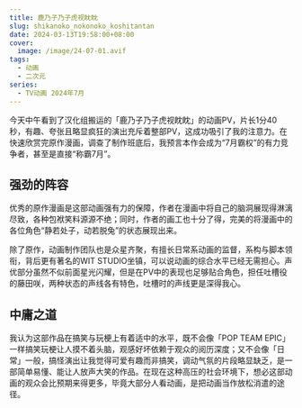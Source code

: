 ```yaml
---
title: 鹿乃子乃子虎视眈眈
slug: shikanoko_nokonoko_koshitantan
date: 2024-03-13T19:58:00+08:00
cover:
  image: /image/24-07-01.avif
tags: 
  - 动画
  - 二次元
series: 
  - TV动画 2024年7月
---
```

今天中午看到了汉化组搬运的「鹿乃子乃子虎视眈眈」的动画PV，片长1分40秒，有趣、夸张且略显疯狂的演出充斥着整部PV，这成功吸引了我的注意力。在快速欣赏完原作漫画，调查了制作班底后，我预言本作会成为“7月霸权”的有力竞争者，甚至是直接“称霸7月”。

## 强劲的阵容
优秀的原作漫画是这部动画强有力的保障，作者在漫画中将自己的脑洞展现得淋漓尽致，各种包袱笑料源源不绝；同时，作者的画工也十分了得，完美的将漫画中的各位角色“静若处子，动若脱兔”的状态展现出来。

除了原作，动画制作团队也是众星齐聚，有擅长日常系动画的监督，系构与脚本领衔，背后更有著名的WIT STUDIO坐镇，可以说动画的综合水平已经无需担心。声优部分虽然不似前面星光闪耀，但是在PV中的表现也足够贴合角色，担任吐槽役的藤田咲，两种状态的声线各有特色，吐槽时的声线更是深得我心。

## 中庸之道
我认为这部作品在搞笑与玩梗上有着适中的水平，既不会像「POP TEAM EPIC」一样搞笑玩梗让人摸不着头脑，观感好坏依赖于观众的阅历深度；又不会像「日常」一般，搞怪演出让我觉得可爱有趣而非搞笑，调动气氛的片段略显缺乏，是一部简单易懂、能让人放声大笑的作品。在现在这种高压的社会环境下，想必这部动画的观众会比预期来得更多，毕竟大部分人看动画，是把动画当作放松消遣的途径。